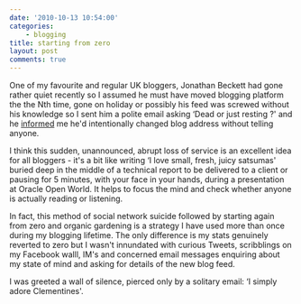 ```yaml
---
date: '2010-10-13 10:54:00'
categories:
    - blogging
title: starting from zero
layout: post
comments: true
---
```

One of my favourite and regular UK bloggers, Jonathan Beckett had gone
rather quiet recently so I assumed he must have moved blogging platform
the the Nth time, gone on holiday or possibly his feed was screwed
without his knowledge so I sent him a polite email asking ‘Dead or just
resting ?' and he [informed][] me he'd intentionally changed blog
address without telling anyone.

I think this sudden, unannounced, abrupt loss of service is an excellent
idea for all bloggers - it's a bit like writing ‘I love small, fresh,
juicy satsumas' buried deep in the middle of a technical report to be
delivered to a client or pausing for 5 minutes, with your face in your
hands, during a presentation at Oracle Open World. It helps to focus the
mind and check whether anyone is actually reading or listening.

In fact, this method of social network suicide followed by starting
again from zero and organic gardening is a strategy I have used more
than once during my blogging lifetime. The only difference is my stats
genuinely reverted to zero but I wasn't innundated with curious Tweets,
scribblings on my Facebook walll, IM's and concerned email messages
enquiring about my state of mind and asking for details of the new blog
feed.

I was greeted a wall of silence, pierced only by a solitary email: ‘I
simply adore Clementines'.

  [informed]: http://jonbeckett.wordpress.com/2010/10/12/mediocrity-rules/
